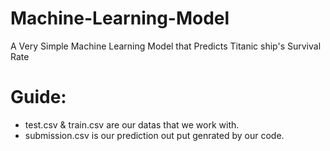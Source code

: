 # Machine-Learning-Model
A Very Simple Machine Learning Model that Predicts Titanic ship's Survival Rate


# Guide:
- test.csv & train.csv are our datas that we work with.
- submission.csv is our prediction out put genrated by our code.
